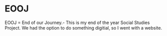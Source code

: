# EOOJ
EOOJ = End of our Journey.- This is my end of the year Social Studies Project. We had the option to do something digitial, so I went with a website.
